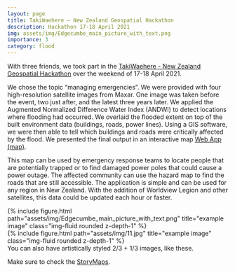 ```yaml
---
layout: page
title: TakiWaehere – New Zealand Geospatial Hackathon
description: Hackathon 17-18 April 2021
img: assets/img/Edgecumbe_main_picture_with_text.png
importance: 3
category: flood
---
```


With three friends, we took part in the <a href='https://www.mbie.govt.nz/science-and-technology/science-and-innovation/international-opportunities/new-zealand-r-d/innovative-partnerships/takiwaehere-the-geospatial-hackathon/'>TakiWaehere - New Zealand Geospatial Hackathon</a> over the weekend of 17-18 April 2021.

We chose the topic “managing emergencies”. We were provided with four high-resolution satellite images from Maxar. One image was taken before the event, two just after, and the latest three years later. We applied the Augmented Normalized Difference Water Index (ANDWI) to detect locations where flooding had occurred. We overlaid the flooded extent on top of the built environment data (buildings, roads, power lines). Using a GIS software, we were then able to tell which buildings and roads were critically affected by the flood. We presented the final output in an interactive map <a href=http://bit.ly/MapAffectedInfrastructureEdgecumbeFlood2017>Web App (map)</a>.

This map can be used by emergency response teams to locate people that are potentially trapped or to find damaged power poles that could cause a power outage. The affected community can use the hazard map to find the roads that are still accessible.
The application is simple and can be used for any region in New Zealand. With the addition of Worldview Legion and other satellites, this data could be updated each hour or faster.


<div class="row justify-content-sm-center">
    <div class="col-sm-8 mt-3 mt-md-0">
        {% include figure.html path="assets/img/Edgecumbe_main_picture_with_text.png" title="example image" class="img-fluid rounded z-depth-1" %}
    </div>
    <div class="col-sm-4 mt-3 mt-md-0">
        {% include figure.html path="assets/img/11.jpg" title="example image" class="img-fluid rounded z-depth-1" %}
    </div>
</div>
<div class="caption">
    You can also have artistically styled 2/3 + 1/3 images, like these.
</div>

Make sure to check the <a href=http://bit.ly/StoryMapsEdgecumbeFlood2017>StoryMaps</a>.
